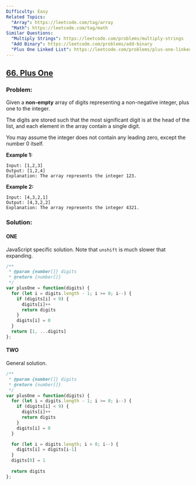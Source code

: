 ```yaml
---
Difficulty: Easy
Related Topics:
  "Array": https://leetcode.com/tag/array
  "Math": https://leetcode.com/tag/math
Similar Questions:
  "Multiply Strings": https://leetcode.com/problems/multiply-strings
  "Add Binary": https://leetcode.com/problems/add-binary
  "Plus One Linked List": https://leetcode.com/problems/plus-one-linked-list
---
```


## [66. Plus One](https://leetcode.com/problems/plus-one/description/)

### Problem:

Given a **non-empty** array of digits representing a non-negative integer, plus one to the integer.

The digits are stored such that the most significant digit is at the head of the list, and each element in the array contain a single digit.

You may assume the integer does not contain any leading zero, except the number 0 itself.

**Example 1:**

```
Input: [1,2,3]
Output: [1,2,4]
Explanation: The array represents the integer 123.
```

**Example 2:**

```
Input: [4,3,2,1]
Output: [4,3,2,2]
Explanation: The array represents the integer 4321.
```

### Solution:

#### ONE

JavaScript specific solution. Note that `unshift` is much slower that expanding.

```javascript
/**
 * @param {number[]} digits
 * @return {number[]}
 */
var plusOne = function(digits) {
  for (let i = digits.length - 1; i >= 0; i--) {
    if (digits[i] < 9) {
      digits[i]++
      return digits
    }
    digits[i] = 0
  }
  return [1, ...digits]
};
```

#### TWO

General solution.

```javascript
/**
 * @param {number[]} digits
 * @return {number[]}
 */
var plusOne = function(digits) {
  for (let i = digits.length - 1; i >= 0; i--) {
    if (digits[i] < 9) {
      digits[i]++
      return digits
    }
    digits[i] = 0
  }

  for (let i = digits.length; i > 0; i--) {
    digits[i] = digits[i-1]
  }
  digits[0] = 1
  
  return digits
};
```



